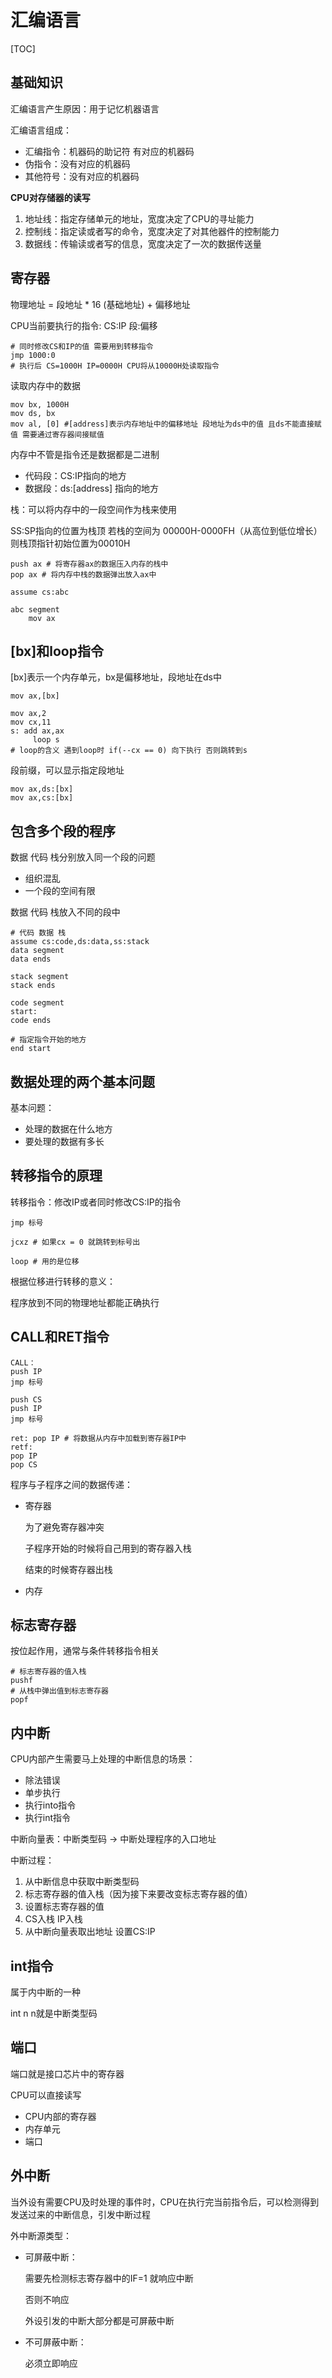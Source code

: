 # 汇编语言

[TOC]



## 基础知识

汇编语言产生原因：用于记忆机器语言



汇编语言组成：

- 汇编指令：机器码的助记符 有对应的机器码
- 伪指令：没有对应的机器码
- 其他符号：没有对应的机器码



**CPU对存储器的读写**

1. 地址线：指定存储单元的地址，宽度决定了CPU的寻址能力 
2. 控制线：指定读或者写的命令，宽度决定了对其他器件的控制能力
3. 数据线：传输读或者写的信息，宽度决定了一次的数据传送量



## 寄存器

物理地址 = 段地址 * 16 (基础地址) + 偏移地址

 

CPU当前要执行的指令: CS:IP  段:偏移

```assembly
# 同时修改CS和IP的值 需要用到转移指令
jmp 1000:0 
# 执行后 CS=1000H IP=0000H CPU将从10000H处读取指令
```



读取内存中的数据

```assembly
mov bx, 1000H
mov ds, bx
mov al, [0] #[address]表示内存地址中的偏移地址 段地址为ds中的值 且ds不能直接赋值 需要通过寄存器间接赋值

```



内存中不管是指令还是数据都是二进制

- 代码段：CS:IP指向的地方
- 数据段：ds:[address] 指向的地方



栈：可以将内存中的一段空间作为栈来使用

SS:SP指向的位置为栈顶 若栈的空间为 00000H-0000FH（从高位到低位增长） 则栈顶指针初始位置为00010H 

```assembly
push ax # 将寄存器ax的数据压入内存的栈中
pop ax # 将内存中栈的数据弹出放入ax中
```





```assembly
assume cs:abc

abc segment
	mov ax 
```



## [bx]和loop指令

[bx]表示一个内存单元，bx是偏移地址，段地址在ds中

```assembly
mov ax,[bx]
```



```assembly
mov ax,2
mov cx,11
s: add ax,ax
	 loop s
# loop的含义 遇到loop时 if(--cx == 0) 向下执行 否则跳转到s   
```



段前缀，可以显示指定段地址

```assembly
mov ax,ds:[bx]
mov ax,cs:[bx]
```



## 包含多个段的程序

数据 代码 栈分别放入同一个段的问题

- 组织混乱
- 一个段的空间有限



数据 代码 栈放入不同的段中

```assembly
# 代码 数据 栈 
assume cs:code,ds:data,ss:stack
data segment
data ends

stack segment
stack ends

code segment
start: 
code ends

# 指定指令开始的地方
end start
```





## 数据处理的两个基本问题

基本问题：

- 处理的数据在什么地方
- 要处理的数据有多长



## 转移指令的原理

转移指令：修改IP或者同时修改CS:IP的指令

```assembly
jmp 标号

jcxz # 如果cx = 0 就跳转到标号出

loop # 用的是位移
```



根据位移进行转移的意义：

程序放到不同的物理地址都能正确执行



## CALL和RET指令

```assembly
CALL：
push IP
jmp 标号

push CS
push IP
jmp 标号

ret: pop IP # 将数据从内存中加载到寄存器IP中
retf: 
pop IP 
pop CS
```



程序与子程序之间的数据传递：

- 寄存器

  为了避免寄存器冲突

  子程序开始的时候将自己用到的寄存器入栈

  结束的时候寄存器出栈

- 内存






## 标志寄存器

按位起作用，通常与条件转移指令相关

```assembly
# 标志寄存器的值入栈
pushf
# 从栈中弹出值到标志寄存器
popf
```



## 内中断

CPU内部产生需要马上处理的中断信息的场景：

- 除法错误
- 单步执行
- 执行into指令
- 执行int指令



中断向量表：中断类型码 -> 中断处理程序的入口地址



中断过程：

1. 从中断信息中获取中断类型码
2. 标志寄存器的值入栈（因为接下来要改变标志寄存器的值）
3. 设置标志寄存器的值
4. CS入栈 IP入栈
5. 从中断向量表取出地址 设置CS:IP 



## int指令

属于内中断的一种

int n n就是中断类型码





## 端口

端口就是接口芯片中的寄存器

CPU可以直接读写

- CPU内部的寄存器
- 内存单元
- 端口



## 外中断

当外设有需要CPU及时处理的事件时，CPU在执行完当前指令后，可以检测得到发送过来的中断信息，引发中断过程

外中断源类型：

- 可屏蔽中断：

  需要先检测标志寄存器中的IF=1 就响应中断

  否则不响应

  外设引发的中断大部分都是可屏蔽中断

- 不可屏蔽中断：

  必须立即响应